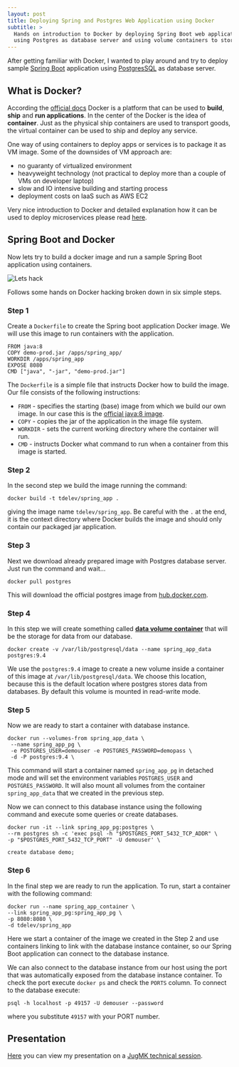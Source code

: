```yaml
---
layout: post
title: Deploying Spring and Postgres Web Application using Docker
subtitle: > 
  Hands on introduction to Docker by deploying Spring Boot web application,
  using Postgres as database server and using volume containers to store data
---
```


After getting familiar with Docker, I wanted to play around and try to deploy 
sample [Spring Boot](http://projects.spring.io/spring-boot/) application using 
[PostgresSQL](http://www.postgresql.org/) as database server.

## What is Docker?

According the [official docs](http://jekyllrb.com/docs/posts/) Docker is a platform 
that can be used to **build**, **ship** and **run applications**. In the center of the Docker is the 
idea of **container**. Just as the physical ship containers are used to transport goods, the 
virtual container can be used to ship and deploy any service. 

One way of using containers to deploy apps or services is to package it as VM image. Some of
the downsides of VM approach are:

 - no guaranty of virtualized environment
 - heavyweight technology (not practical to deploy more than a couple of VMs on developer laptop)
 - slow and IO intensive building and starting process
 - deployment costs on IaaS such as AWS EC2 

Very nice introduction to Docker and detailed explanation how it can be used
to deploy microservices please read 
[here](http://plainoldobjects.com/2014/11/16/deploying-spring-boot-based-microservices-with-docker/).

## Spring Boot and Docker

Now lets try to build a docker image and run a sample Spring Boot application using containers.

![Lets hack](http://tdelev.github.io/presentations/docker/images/hacking.gif)

Follows some hands on Docker hacking broken down in six simple steps.

### Step 1

Create a `Dockerfile` to create the Spring boot application Docker image. We
will use this image to run containers with the application.

```
FROM java:8
COPY demo-prod.jar /apps/spring_app/
WORKDIR /apps/spring_app
EXPOSE 8080
CMD ["java", "-jar", "demo-prod.jar"]
```

The `Dockerfile` is a simple file that instructs Docker how to build the image.
Our file consists of the following instructions:

- `FROM` - specifies the starting (base) image from which we build our own image. In our
case this is the [official java:8 image](https://hub.docker.com/_/java/).
- `COPY` - copies the jar of the application in the image file system.
- `WORKDIR` - sets the current working directory where the container will run.
- `CMD` - instructs Docker what command to run when a container from this image is started.

### Step 2

In the second step we build the image running the command:

```
docker build -t tdelev/spring_app .
```

giving the image name `tdelev/spring_app`. Be careful with the `.` at the end, it is the context
directory where Docker builds the image and should only contain our packaged jar application.

### Step 3

Next we download already prepared image with Postgres database server. Just run the command and wait...

```
docker pull postgres
```

This will download the official postgres image from [hub.docker.com](https://hub.docker.com/).

### Step 4

In this step we will create something called 
**[data volume container](https://docs.docker.com/userguide/dockervolumes/)** 
that will be the storage for data from our database.

```
docker create -v /var/lib/postgresql/data --name spring_app_data postgres:9.4
```

We use the `postgres:9.4` image to create a new volume inside a container of 
this image at `/var/lib/postgresql/data`. We choose this location, because this is the default location
where postgres stores data from databases. By default this volume is mounted in read-write mode.

### Step 5

Now we are ready to start a container with database instance.
 
```
docker run --volumes-from spring_app_data \
 --name spring_app_pg \
 -e POSTGRES_USER=demouser -e POSTGRES_PASSWORD=demopass \
 -d -P postgres:9.4 \
```

This command will start a container named `spring_app_pg` in detached mode
and will set the environment variables `POSTGRES_USER` and `POSTGRES_PASSWORD`.
It will also mount all volumes from the container `spring_app_data` that we created
in the previous step.

Now we can connect to this database instance using the following command and execute some
queries or create databases.

```
docker run -it --link spring_app_pg:postgres \
--rm postgres sh -c 'exec psql -h "$POSTGRES_PORT_5432_TCP_ADDR" \
-p "$POSTGRES_PORT_5432_TCP_PORT" -U demouser' \

create database demo;
```

### Step 6

In the final step we are ready to run the application. To run, start a container with 
the following command:

```
docker run --name spring_app_container \
--link spring_app_pg:spring_app_pg \
-p 8080:8080 \
-d tdelev/spring_app
```

Here we start a container of the image we created in the Step 2 and use containers linking
to link with the database instance container, so our Spring Boot application can connect to the
database instance.

We can also connect to the database instance from our host using the port that was automatically 
exposed from the database instance container. To check the port execute `docker ps` and check the
 `PORTS` column. To connect to the database execute:
 
```
psql -h localhost -p 49157 -U demouser --password
```
 
where you substitute `49157` with your PORT number.

## Presentation

[Here](http://tdelev.github.io/presentations/docker/#/) you can view my presentation 
on a [JugMK technical session](http://jug.mk/event/tech-session/2015-03-25-javascript-docker.html).


